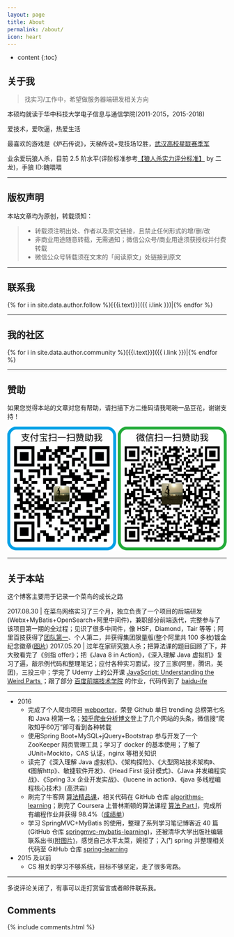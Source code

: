 ```yaml
---
layout: page
title: About
permalink: /about/
icon: heart
---
```


* content
{:toc}


## 关于我


> 找实习/工作中，希望做服务器端研发相关方向

本硕均就读于华中科技大学电子信息与通信学院(2011-2015，2015-2018)

爱技术，爱吹逼，热爱生活

最喜欢的游戏是《炉石传说》，天梯传说+竞技场12胜，[武汉高校星联赛季军](http://7xsna4.com2.z0.glb.clouddn.com/heartstone-prize.png)

业余爱玩狼人杀，目前 2.5 阶水平(评阶标准参考[【狼人杀实力评分标准】](http://weibo.com/ttarticle/p/show?id=2309403968483011469741#_0) by 二龙)，手狼 ID:魏喂喂

---

## 版权声明

本站文章均为原创，转载须知：

>* 转载须注明出处、作者以及原文链接，且禁止任何形式的增/删/改
>* 非商业用途随意转载，无需通知；微信公众号/商业用途须获授权并付费转载
>* 微信公众号转载须在文末的「阅读原文」处链接到原文

---

## 联系我


{% for i in site.data.author.follow %}[{{i.text}}]({{ i.link }})|{% endfor %}

---

## 我的社区

{% for i in site.data.author.community %}[{{i.text}}]({{ i.link }})|{% endfor %}




---


## 赞助

如果您觉得本站的文章对您有帮助，请扫描下方二维码请我喝碗一品豆花，谢谢支持！

![支付宝](/assets/images/alipay_small.png)
![微信](/assets/images/wechatpay_small.png)


---


## 关于本站  


这个博客主要用于记录一个菜鸟的成长之路

2017.08.30 | 在菜鸟网络实习了三个月，独立负责了一个项目的后端研发(Webx+MyBatis+OpenSearch+阿里中间件)，兼职部分前端迭代，完整参与了该项目第一期的全过程；见识了很多中间件，像 HSF，Diamond，Tair 等等；阿里百技获得了[团队第一](http://7xsna4.com1.z0.glb.clouddn.com/%E9%98%BF%E9%87%8C%E7%99%BE%E6%8A%80%E5%9B%A2%E9%98%9F%E7%AC%AC%E4%B8%80.jpg)、个人第二，并获得集团限量版(整个阿里共 100 多枚)镀金纪念徽章([图片](http://7xsna4.com1.z0.glb.clouddn.com/%E9%98%BF%E9%87%8C%E9%99%90%E9%87%8F%E7%89%88%E9%95%80%E9%87%91%E7%BA%AA%E5%BF%B5%E5%BE%BD%E7%AB%A0.jpg))
2017.05.20 | 过年在家研究狼人杀；把算法课的题目回顾了下，并大致看完了《剑指 offer》；把《Java 8 in Action》，《深入理解 Java 虚拟机》复习了遍，敲示例代码和整理笔记；应付各种实习面试，投了三家(阿里，腾讯，美团)，三投三中；学完了 Udemy 上的公开课 [JavaScript: Understanding the Weird Parts ](https://www.udemy.com/understand-javascript/)；跟了部分 [百度前端技术学院](http://ife.baidu.com/) 的作业，代码传到了 [baidu-ife](https://github.com/brianway/baidu-ife)

-----

- 2016
   - 完成了个人爬虫项目 [webporter](https://github.com/brianway/webporter)，荣登 Github 单日 trending 总榜第七名和 Java 榜第一名；[知乎爬虫分析博文](http://brianway.github.io/2016/12/20/webporter-zhihu-user-analysis/)登上了几个网站的头条，微信搜“爬取知乎60万”即可看到各种转载
   - 使用Spring Boot+MySQL+jQuery+Bootstrap 参与开发了一个 ZooKeeper 网页管理工具；学习了 docker 的基本使用；了解了 JUnit+Mockito，CAS 认证，nginx 等相关知识
   - 读完了《深入理解 Java 虚拟机》、《架构探险》、《大型网站技术架构》、《图解http》、敏捷软件开发》、《Head First 设计模式》、《Java 并发编程实战》、《Spring 3.x 企业开发实战》、《lucene in action》、《java 多线程编程核心技术》(高洪岩)
   - 刷完了牛客网 [算法精品课](https://www.nowcoder.com/courses/1)，相关代码在 GitHub 仓库 [algorithms-learning](https://github.com/brianway/algorithms-learning)；刷完了 Coursera 上普林斯顿的算法课程 [算法 Part I](https://www.coursera.org/course/algs4partI)，完成所有编程作业并获得 98.4%（[成绩单](http://7xph6d.com1.z0.glb.clouddn.com/%E9%9A%8F%E7%AC%94_part-I-total.png)）
   - 学习 SpringMVC+MyBatis 的使用，整理了系列学习笔记博客近 40 篇(GitHub 仓库 [springmvc-mybatis-learning](https://github.com/brianway/springmvc-mybatis-learning))，还被清华大学出版社编辑联系出书[(附图片)](http://7xph6d.com1.z0.glb.clouddn.com/%E9%9A%8F%E7%AC%94_%E6%B8%85%E5%8D%8E%E5%A4%A7%E5%AD%A6%E5%87%BA%E7%89%88%E7%A4%BE%E8%81%94%E7%B3%BB%E6%88%91.png)，感觉自己水平太菜，婉拒了；入门 spring 并整理相关代码至 GitHub 仓库 [spring-learning](https://github.com/brianway/spring-learning)
- 2015 及以前
   - CS 相关的学习不够系统，目标不够坚定，走了很多弯路。

---


多说评论关闭了，有事可以走打赏留言或者邮件联系我。


## Comments

{% include comments.html %}
